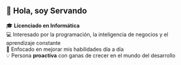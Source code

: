 ## 👋 Hola, soy Servando  

🎓 **Licenciado en Informática**  
💻 Interesado por la programación, la inteligencia de negocios y el aprendizaje constante  
🚀 Enfocado en mejorar mis habilidades día a día  
💡 Persona **proactiva** con ganas de crecer en el mundo del desarrollo 

